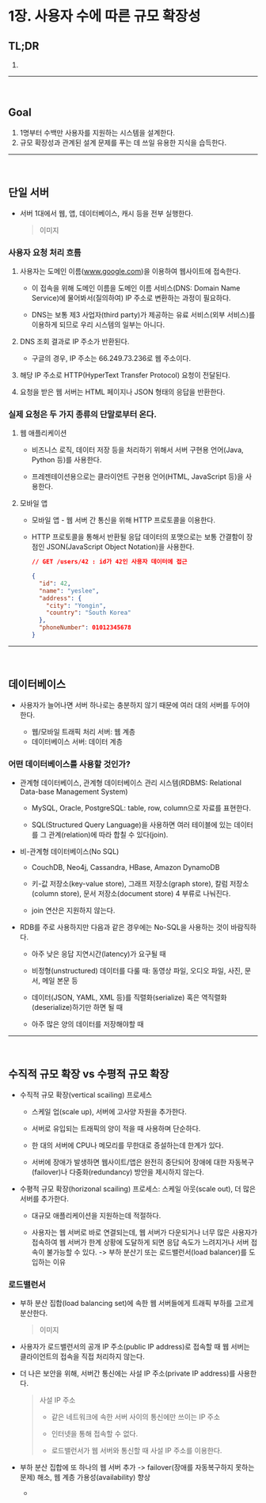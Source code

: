 # 1장. 사용자 수에 따른 규모 확장성

## TL;DR

1.

<hr>
<br>

## Goal

1. 1명부터 수백만 사용자를 지원하는 시스템을 설계한다.
2. 규모 확장성과 관계된 설계 문제를 푸는 데 쓰일 유용한 지식을 습득한다.

<hr>
<br>

## 단일 서버

- 서버 1대에서 웹, 앱, 데이터베이스, 캐시 등을 전부 실행한다.
  > 이미지

### 사용자 요청 처리 흐름

1. 사용자는 도메인 이름(www.google.com)을 이용하여 웹사이트에 접속한다.

   - 이 접속을 위해 도메인 이름을 도메인 이름 서비스(DNS: Domain Name Service)에 물어봐서(질의하여) IP 주소로 변환하는 과정이 필요하다.

   - DNS는 보통 제3 사업자(third party)가 제공하는 유료 서비스(외부 서비스)를 이용하게 되므로 우리 시스템의 일부는 아니다.

2. DNS 조회 결과로 IP 주소가 반환된다.

   - 구글의 경우, IP 주소는 66.249.73.236로 웹 주소이다.

3. 해당 IP 주소로 HTTP(HyperText Transfer Protocol) 요청이 전달된다.

4. 요청을 받은 웹 서버는 HTML 페이지나 JSON 형태의 응답을 반환한다.

### 실제 요청은 두 가지 종류의 단말로부터 온다.

1. 웹 애플리케이션

   - 비즈니스 로직, 데이터 저장 등을 처리하기 위해서 서버 구현용 언어(Java, Python 등)를 사용한다.

   - 프레젠테이션용으로는 클라이언트 구현용 언어(HTML, JavaScript 등)을 사용한다.

2. 모바일 앱

   - 모바일 앱 - 웹 서버 간 통신을 위해 HTTP 프로토콜을 이용한다.

   - HTTP 프로토콜을 통해서 반환될 응답 데이터의 포맷으로는 보통 간결함이 장점인 JSON(JavaScript Object Notation)을 사용한다.

     ```json
     // GET /users/42 : id가 42인 사용자 데이터에 접근

     {
       "id": 42,
       "name": "yeslee",
       "address": {
         "city": "Yongin",
         "country": "South Korea"
       },
       "phoneNumber": 01012345678
     }
     ```

<hr>
<br>

## 데이터베이스

- 사용자가 늘어나면 서버 하나로는 충분하지 않기 때문에 여러 대의 서버를 두어야 한다.

  - 웹/모바일 트래픽 처리 서버: 웹 계층
  - 데이터베이스 서버: 데이터 계층

### 어떤 데이터베이스를 사용할 것인가?

- 관계형 데이터베이스, 관계형 데이터베이스 관리 시스템(RDBMS: Relational Data-base Management System)

  - MySQL, Oracle, PostgreSQL: table, row, column으로 자료를 표현한다.

  - SQL(Structured Query Language)을 사용하면 여러 테이블에 있는 데이터를 그 관계(relation)에 따라 합칠 수 있다(join).

- 비-관계형 데이터베이스(No SQL)

  - CouchDB, Neo4j, Cassandra, HBase, Amazon DynamoDB

  - 키-값 저장소(key-value store), 그래프 저장소(graph store), 칼럼 저장소(column store), 문서 저장소(document store) 4 부류로 나눠진다.

  - join 연산은 지원하지 않는다.

- RDB를 주로 사용하지만 다음과 같은 경우에는 No-SQL을 사용하는 것이 바람직하다.

  - 아주 낮은 응답 지연시간(latency)가 요구될 때

  - 비정형(unstructured) 데이터를 다룰 때: 동영상 파일, 오디오 파일, 사진, 문서, 메일 본문 등

  - 데이터(JSON, YAML, XML 등)를 직렬화(serialize) 혹은 역직렬화(deserialize)하기만 하면 될 때

  - 아주 많은 양의 데이터를 저장해야할 때

<hr>
<br>

## 수직적 규모 확장 vs 수평적 규모 확장

- 수직적 규모 확장(vertical scailing) 프로세스

  - 스케일 업(scale up), 서버에 고사양 자원을 추가한다.

  - 서버로 유입되는 트래픽의 양이 적을 때 사용하며 단순하다.

  - 한 대의 서버에 CPU나 메모리를 무한대로 증설하는데 한계가 있다.

  - 서버에 장애가 발생하면 웹사이트/앱은 완전히 중단되어 장애에 대한 자동복구(failover)나 다중화(redundancy) 방안을 제시하지 않는다.

- 수평적 규모 확장(horizonal scailing) 프로세스: 스케일 아웃(scale out), 더 많은 서버를 추가한다.

  - 대규모 애플리케이션을 지원하는데 적절하다.

  - 사용자는 웹 서버로 바로 연결되는데, 웹 서버가 다운되거나 너무 많은 사용자가 접속하여 웹 서버가 한계 상황에 도달하게 되면 응답 속도가 느려지거나 서버 접속이 불가능할 수 있다. -> 부하 분산기 또는 로드밸런서(load balancer)를 도입하는 이유

### 로드밸런서

- 부하 분산 집합(load balancing set)에 속한 웹 서버들에게 트래픽 부하를 고르게 분산한다.
  > 이미지
- 사용자가 로드밸런서의 공개 IP 주소(public IP address)로 접속할 때 웹 서버는 클라이언트의 접속을 직접 처리하지 않는다.

- 더 나은 보안을 위해, 서버간 통신에는 사설 IP 주소(private IP address)를 사용한다.

  > 사설 IP 주소
  >
  > - 같은 네트워크에 속한 서버 사이의 통신에만 쓰이는 IP 주소
  >
  > - 인터넷을 통해 접속할 수 없다.
  >
  > - 로드밸런서가 웹 서버와 통신할 때 사설 IP 주소를 이용한다.

- 부하 분산 집합에 또 하나의 웹 서버 추가 -> failover(장애를 자동복구하지 못하는 문제) 해소, 웹 계층 가용성(availability) 향상

  -
